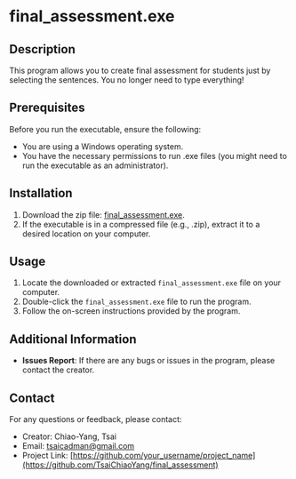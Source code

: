 # final_assessment.exe

## Description
This program allows you to create final assessment for students just by selecting the sentences.
You no longer need to type everything!

## Prerequisites
Before you run the executable, ensure the following:
- You are using a Windows operating system.
- You have the necessary permissions to run .exe files (you might need to run the executable as an administrator).

## Installation
1. Download the zip file: [final_assessment.exe](path/to/final_assessment.exe).
2. If the executable is in a compressed file (e.g., .zip), extract it to a desired location on your computer.

## Usage
1. Locate the downloaded or extracted `final_assessment.exe` file on your computer.
2. Double-click the `final_assessment.exe` file to run the program.
3. Follow the on-screen instructions provided by the program.

## Additional Information
- **Issues Report**: If there are any bugs or issues in the program, please contact the creator.

## Contact
For any questions or feedback, please contact:
- Creator: Chiao-Yang, Tsai 
- Email: tsaicadman@gmail.com
- Project Link: [https://github.com/your_username/project_name](https://github.com/TsaiChiaoYang/final_assessment)
